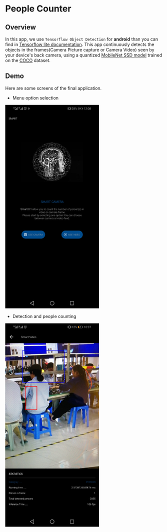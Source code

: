 # People Counter
## Overview  

In this app, we use `Tensorflow Object Detection`  for **android** than you can find in [Tensorflow lite documentation](https://www.tensorflow.org/lite/models/object_detection/overview).
This  app continuously detects the objects in the frames(Camera Picture capture or Camera Video) seen by your device's back camera, using a quantized [MobileNet SSD model](https://github.com/tensorflow/models/tree/master/research/object_detection) trained on the [COCO](http://cocodataset.org/) dataset.

## Demo
Here are some screens of the final application.
-  Menu option selection
<img src="./screen-1.jpg" width="300">


- Detection and people counting
<img src="./screen-2.jpg" width="300">







 
